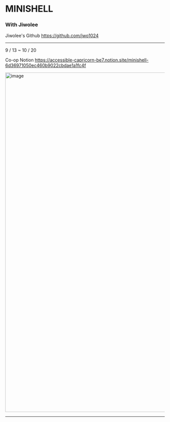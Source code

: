 # MINISHELL #

### With Jiwolee


Jiwolee's Github
https://github.com/jwo1024

------
9 / 13 ~ 10 / 20

Co-op Notion
https://accessible-capricorn-be7.notion.site/minishell-6d36971050ec460b9022cbdae1a1fc4f

<img width="1071" alt="image" src="https://user-images.githubusercontent.com/38096515/197134387-29ec2c2f-9724-4047-86c9-b97390c13821.png">

-----

